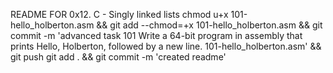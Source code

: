 README FOR 0x12. C - Singly linked lists
chmod u+x 101-hello_holberton.asm && git add --chmod=+x 101-hello_holberton.asm && git commit -m 'advanced task 101 Write a 64-bit program in assembly that prints Hello, Holberton, followed by a new line. 101-hello_holberton.asm' && git push
git add . && git commit -m 'created readme'